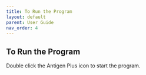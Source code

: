 ```yaml
---
title: To Run the Program
layout: default
parent: User Guide
nav_order: 4
---
```


## To Run the Program

Double click the Antigen Plus icon to start the program.
